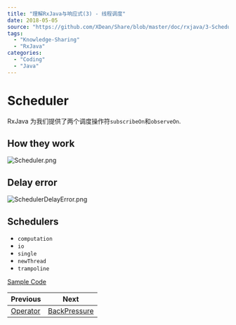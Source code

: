 ```yaml
---
title: "理解RxJava与响应式(3) - 线程调度"
date: 2018-05-05
source: "https://github.com/XDean/Share/blob/master/doc/rxjava/3-Scheduler.md"
tags: 
  - "Knowledge-Sharing"
  - "RxJava"
categories:
  - "Coding"
  - "Java"
---
```


# Scheduler

RxJava 为我们提供了两个调度操作符`subscribeOn`和`observeOn`.

## How they work

![Scheduler.png](Scheduler.png)

## Delay error

![SchedulerDelayError.png](SchedulerDelayError.png)

## Schedulers

- `computation`
- `io`
- `single`
- `newThread`
- `trampoline`


[Sample Code](https://github.com/XDean/Share/blob/master/src/main/java/xdean/share/rx/ReactiveChapter3.java)

| Previous | Next |
| --- | --- |
| [Operator](../2-Operator) |  [BackPressure](../4-BackPressure)|